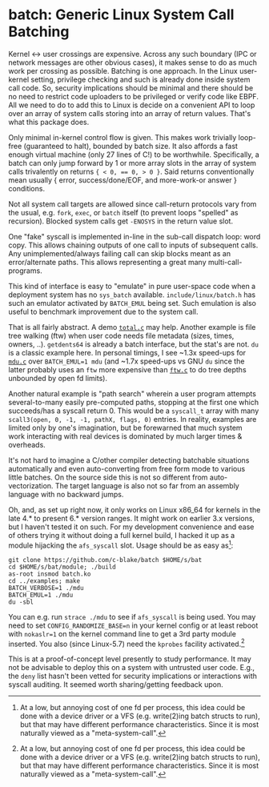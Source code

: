 # batch: Generic Linux System Call Batching

Kernel <-> user crossings are expensive.  Across any such boundary (IPC or
network messages are other obvious cases), it makes sense to do as much work per
crossing as possible.  Batching is one approach.  In the Linux user-kernel
setting, privilege checking and such is already done inside system call code.
So, security implications should be minimal and there should be no need to
restrict code uploaders to be privileged or verify code like EBPF.  All we need
to do to add this to Linux is decide on a convenient API to loop over an array
of system calls storing into an array of return values.  That's what this
package does.

Only minimal in-kernel control flow is given.  This makes work trivially
loop-free (guaranteed to halt), bounded by batch size.  It also affords a fast
enough virtual machine (only 27 lines of C!) to be worthwhile.  Specifically,
a batch can only jump forward by 1 or more array slots in the array of system
calls trivalently on returns `{ < 0, == 0, > 0 }`.  Said returns conventionally
mean usually { error, success/done/EOF, and more-work-or answer } conditions.

Not all system call targets are allowed since call-return protocols vary from
the usual, e.g.  `fork`, `exec`, or `batch` itself (to prevent loops "spelled"
as recursion).  Blocked system calls get `-ENOSYS` in the return value slot.

One "fake" syscall is implemented in-line in the sub-call dispatch loop: word
copy.  This allows chaining outputs of one call to inputs of subsequent calls.
Any unimplemented/always failing call can skip blocks meant as an
error/alternate paths.  This allows representing a great many
multi-call-programs.

This kind of interface is easy to "emulate" in pure user-space code when a
deployment system has no `sys_batch` available.  `include/linux/batch.h` has
such an emulator activated by `BATCH_EMUL` being set.  Such emulation is also
useful to benchmark improvement due to the system call.

That is all fairly abstract.  A demo [`total.c`](examples/total.c) may help.
Another example is file tree walking (ftw) when user code needs file metadata
(sizes, times, owners, ..).  `getdents64` is already a batch interface, but the
stat's are not.  `du` is a classic example here.  In personal timings, I see
~1.3x speed-ups for [`mdu.c`](examples/mdu.c) over `BATCH_EMUL=1 mdu` (and ~1.7x
speed-ups vs GNU `du` since the latter probably uses an `ftw` more expensive
than [`ftw.c`](examples/ftw.c) to do tree depths unbounded by open fd limits).

Another natural example is "path search" wherein a user program attempts
several-to-many easily pre-computed paths, stopping at the first one which
succeeds/has a syscall return 0.  This would be a `syscall_t` array with many
`scall3(open, 0, -1, -1, pathX, flags, 0)` entries.  In reality, examples are
limited only by one's imagination, but be forewarned that much system work
interacting with real devices is dominated by much larger times & overheads.

It's not hard to imagine a C/other compiler detecting batchable situations
automatically and even auto-converting from free form mode to various little
batches.  On the source side this is not so different from auto-vectorization.
The target language is also not so far from an assembly language with no
backward jumps.

Oh, and, as set up right now, it only works on Linux x86\_64 for kernels in the
late 4.* to present 6.* version ranges.  It might work on earlier 3.x versions,
but I haven't tested it on such.  For my development convenience and ease of
others trying it without doing a full kernel build, I hacked it up as a module
hijacking the `afs_syscall` slot.  Usage should be as easy as[^1]:

```
git clone https://github.com/c-blake/batch $HOME/s/bat
cd $HOME/s/bat/module; ./build
as-root insmod batch.ko
cd ../examples; make
BATCH_VERBOSE=1 ./mdu
BATCH_EMUL=1 ./mdu
du -sbl
```
You can e.g. run `strace ./mdu` to see if `afs_syscall` is being used.  You may
need to set `CONFIG_RANDOMIZE_BASE=n` in your kernel config or at least reboot
with `nokaslr=1` on the kernel command line to get a 3rd party module inserted.
You also (since Linux-5.7) need the `kprobes` facility activated.[^1]

This is at a proof-of-concept level presently to study performance.  It may not
be advisable to deploy this on a system with untrusted user code.  E.g., the
`deny` list hasn't been vetted for security implications or interactions with
syscall auditing.  It seemed worth sharing/getting feedback upon.

[^1]: At a low, but annoying cost of one fd per process, this idea could be done
with a device driver or a VFS (e.g. write(2)ing batch structs to run), but that
may have different performance characteristics.  Since it is most naturally
viewed as a "meta-system-call".
